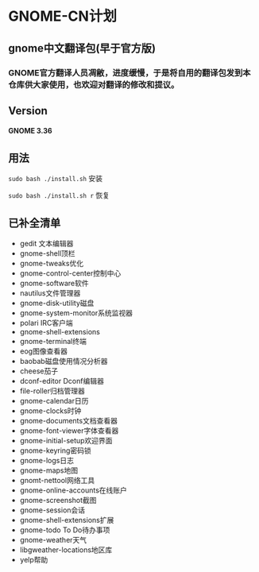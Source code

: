# GNOME-CN计划
## gnome中文翻译包(早于官方版)
### GNOME官方翻译人员凋敝，进度缓慢，于是将自用的翻译包发到本仓库供大家使用，也欢迎对翻译的修改和提议。

## Version
#### GNOME 3.36

## 用法
`sudo bash ./install.sh` 安装

`sudo bash ./install.sh r` 恢复

## 已补全清单
- gedit 文本编辑器
- gnome-shell顶栏
- gnome-tweaks优化
- gnome-control-center控制中心
- gnome-software软件
- nautilus文件管理器
- gnome-disk-utility磁盘
- gnome-system-monitor系统监视器
- polari IRC客户端
- gnome-shell-extensions
- gnome-terminal终端
- eog图像查看器
- baobab磁盘使用情况分析器
- cheese茄子
- dconf-editor Dconf编辑器
- file-roller归档管理器
- gnome-calendar日历
- gnome-clocks时钟
- gnome-documents文档查看器
- gnome-font-viewer字体查看器
- gnome-initial-setup欢迎界面
- gnome-keyring密码锁
- gnome-logs日志
- gnome-maps地图
- gnomt-nettool网络工具
- gnome-online-accounts在线账户
- gnome-screenshot截图
- gnome-session会话
- gnome-shell-extensions扩展
- gnome-todo To Do待办事项
- gnome-weather天气
- libgweather-locations地区库
- yelp帮助
